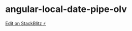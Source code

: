 # angular-local-date-pipe-olv

[Edit on StackBlitz ⚡️](https://stackblitz.com/edit/angular-local-date-pipe-olv)